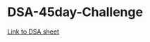 # DSA-45day-Challenge

[Link to DSA sheet](https://docs.google.com/spreadsheets/d/1l__AUDBQ3CpipHRaHHHNtpC4YQKhqxY4K1YmSJFRqp4/edit#gid=0)
